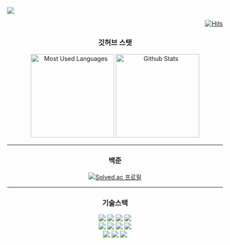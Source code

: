 <a href="https://hhpluscertificateofcompletion.oopy.io/">
  <img src="https://static.spartacodingclub.kr/hanghae99/plus/completion/badge_black.svg" />
</a>


<div align=end>

[![Hits](https://hits.seeyoufarm.com/api/count/incr/badge.svg?url=https%3A%2F%2Fgithub.com%2Fchristar99&count_bg=%23393939&title_bg=%23555555&icon=github.svg&icon_color=%23E7E7E7&title=visitors&edge_flat=false)](https://hits.seeyoufarm.com)
</div>

<div align=center>
<h3>깃허브 스탯</h3>
    <img src="https://github-readme-stats.vercel.app/api/top-langs/?username=Azamwa&theme=radical" alt="Most Used Languages" style="height: 195px;"/>
    <img src="https://github-readme-stats.vercel.app/api?username=Azamwa&show_icons=true&theme=radical" alt="Github Stats" style="height: 195px;" />
</div>

<hr />

<div align=center>
<h3>백준</h3>

[![Solved.ac
프로필](http://mazassumnida.wtf/api/v2/generate_badge?boj=christar99)](https://solved.ac/christar99)
    
</div>

<hr />

<h3 align=center>기술스택</h3>
<div align=center>
    <img src="https://img.shields.io/badge/TypeScript-007acc?style=flat-square&logo=TypeScript&logoColor=white"/>
    <img src="https://img.shields.io/badge/React-61DAFB?style=flat-square&logo=React&logoColor=black"/>
    <img src="https://img.shields.io/badge/Vue.js-4FC08D?style=flat-square&logo=vuedotjs&logoColor=white"/>
    <img src="https://img.shields.io/badge/Next.js-000?style=flat-square&logo=Next.js&logoColor=white"/>
    <br />
    <img src="https://img.shields.io/badge/AWS_EC2-FF9900?style=flat-square&logo=amazonec2&logoColor=white"/>
    <img src="https://img.shields.io/badge/AWS_Lambda-FF9900?style=flat-square&logo=awslambda&logoColor=white"/>
    <img src="https://img.shields.io/badge/AWS_Dynamodb-4053D6?style=flat-square&logo=amazondynamodb&logoColor=white"/>
    <img src="https://img.shields.io/badge/AWS_S3-569A31?style=flat-square&logo=amazons3&logoColor=white"/>
    <br/>
    <img src="https://img.shields.io/badge/Node.js-339933?style=flat-square&logo=nodedotjs&logoColor=white"/>
    <img src="https://img.shields.io/badge/express-000?style=flat-square&logo=express&logoColor=white"/>
    <img src="https://img.shields.io/badge/MySQL-4479A1?style=flat-square&logo=mysql&logoColor=white"/>
</div>
